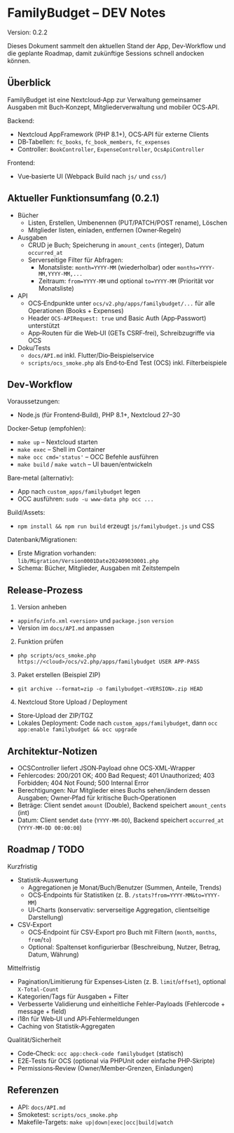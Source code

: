 # FamilyBudget – DEV Notes

Version: 0.2.2

Dieses Dokument sammelt den aktuellen Stand der App, Dev‑Workflow und die geplante Roadmap, damit zukünftige Sessions schnell andocken können.

## Überblick

FamilyBudget ist eine Nextcloud‑App zur Verwaltung gemeinsamer Ausgaben mit Buch‑Konzept, Mitgliederverwaltung und mobiler OCS‑API.

Backend:
- Nextcloud AppFramework (PHP 8.1+), OCS‑API für externe Clients
- DB‑Tabellen: `fc_books`, `fc_book_members`, `fc_expenses`
- Controller: `BookController`, `ExpenseController`, `OcsApiController`

Frontend:
- Vue‑basierte UI (Webpack Build nach `js/` und `css/`)

## Aktueller Funktionsumfang (0.2.1)

- Bücher
  - Listen, Erstellen, Umbenennen (PUT/PATCH/POST rename), Löschen
  - Mitglieder listen, einladen, entfernen (Owner‑Regeln)
- Ausgaben
  - CRUD je Buch; Speicherung in `amount_cents` (integer), Datum `occurred_at`
  - Serverseitige Filter für Abfragen:
    - Monatsliste: `month=YYYY-MM` (wiederholbar) oder `months=YYYY-MM,YYYY-MM,...`
    - Zeitraum: `from=YYYY-MM` und optional `to=YYYY-MM` (Priorität vor Monatsliste)
- API
  - OCS‑Endpunkte unter `ocs/v2.php/apps/familybudget/...` für alle Operationen (Books + Expenses)
  - Header `OCS-APIRequest: true` und Basic Auth (App‑Passwort) unterstützt
  - App‑Routen für die Web‑UI (GETs CSRF‑frei), Schreibzugriffe via OCS
- Doku/Tests
  - `docs/API.md` inkl. Flutter/Dio‑Beispielservice
  - `scripts/ocs_smoke.php` als End‑to‑End Test (OCS) inkl. Filterbeispiele

## Dev‑Workflow

Voraussetzungen:
- Node.js (für Frontend‑Build), PHP 8.1+, Nextcloud 27–30

Docker‑Setup (empfohlen):
- `make up` – Nextcloud starten
- `make exec` – Shell im Container
- `make occ cmd='status'` – OCC Befehle ausführen
- `make build` / `make watch` – UI bauen/entwickeln

Bare‑metal (alternativ):
- App nach `custom_apps/familybudget` legen
- OCC ausführen: `sudo -u www-data php occ ...`

Build/Assets:
- `npm install && npm run build` erzeugt `js/familybudget.js` und CSS

Datenbank/Migrationen:
- Erste Migration vorhanden: `lib/Migration/Version0001Date202409030001.php`
- Schema: Bücher, Mitglieder, Ausgaben mit Zeitstempeln

## Release‑Prozess

1) Version anheben
- `appinfo/info.xml` `<version>` und `package.json` `version`
- Version im `docs/API.md` anpassen

2) Funktion prüfen
- `php scripts/ocs_smoke.php https://<cloud>/ocs/v2.php/apps/familybudget USER APP-PASS`

3) Paket erstellen (Beispiel ZIP)
- `git archive --format=zip -o familybudget-<VERSION>.zip HEAD`

4) Nextcloud Store Upload / Deployment
- Store‑Upload der ZIP/TGZ
- Lokales Deployment: Code nach `custom_apps/familybudget`, dann `occ app:enable familybudget && occ upgrade`

## Architektur‑Notizen

- OCSController liefert JSON‑Payload ohne OCS‑XML‑Wrapper
- Fehlercodes: 200/201 OK; 400 Bad Request; 401 Unauthorized; 403 Forbidden; 404 Not Found; 500 Internal Error
- Berechtigungen: Nur Mitglieder eines Buchs sehen/ändern dessen Ausgaben; Owner‑Pfad für kritische Buch‑Operationen
- Beträge: Client sendet `amount` (Double), Backend speichert `amount_cents` (int)
- Datum: Client sendet `date` (`YYYY-MM-DD`), Backend speichert `occurred_at` (`YYYY-MM-DD 00:00:00`)

## Roadmap / TODO

Kurzfristig
- Statistik‑Auswertung
  - Aggregationen je Monat/Buch/Benutzer (Summen, Anteile, Trends)
  - OCS‑Endpoints für Statistiken (z. B. `/stats?from=YYYY-MM&to=YYYY-MM`)
  - UI‑Charts (konservativ: serverseitige Aggregation, clientseitige Darstellung)
- CSV‑Export
  - OCS‑Endpoint für CSV‑Export pro Buch mit Filtern (`month`, `months`, `from`/`to`)
  - Optional: Spaltenset konfigurierbar (Beschreibung, Nutzer, Betrag, Datum, Währung)

Mittelfristig
- Pagination/Limitierung für Expenses‑Listen (z. B. `limit`/`offset`), optional `X-Total-Count`
- Kategorien/Tags für Ausgaben + Filter
- Verbesserte Validierung und einheitliche Fehler‑Payloads (Fehlercode + message + field)
- i18n für Web‑UI und API‑Fehlermeldungen
- Caching von Statistik‑Aggregaten

Qualität/Sicherheit
- Code‑Check: `occ app:check-code familybudget` (statisch)
- E2E‑Tests für OCS (optional via PHPUnit oder einfache PHP‑Skripte)
- Permissions‑Review (Owner/Member‑Grenzen, Einladungen)

## Referenzen

- API: `docs/API.md`
- Smoketest: `scripts/ocs_smoke.php`
- Makefile‑Targets: `make up|down|exec|occ|build|watch`

